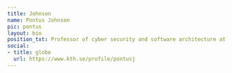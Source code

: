 ```yaml
---
title: Johnson
name: Pontus Johnson
pic: pontus
layout: bio
position_txt: Professor of cyber security and software architecture at KTH
social:
- title: globe
  url: https://www.kth.se/profile/pontusj
---
```


